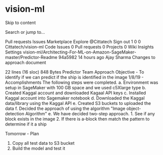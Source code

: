 # vision-ml
Skip to content
 
Search or jump to…

Pull requests
Issues
Marketplace
Explore
 @Cittatech Sign out
1
0 0 Cittatech/vision-ml
 Code  Issues 0  Pull requests 0  Projects 0  Wiki  Insights  Settings
vision-ml/Architecting-For-ML-on-Amazon-SageMaker-master/Predictor-Readme
94a5982  14 hours ago
 Ajay Sharma Changes to approach document
     
22 lines (16 sloc)  848 Bytes
Predictor Team Approach
Objective - To identify if we can predict if the ship is identified in the image
1/8/19 - Accomplishments 
The following steps were completed.
    a. Environment was setup in SageMaker with 100 GB space and we used c5Xlarge type
    b. Created Kaggal account and downloaded Kagaal API keys 
    c. Installed Kaggal account into Sagemaker notebook 
    d. Downloaded the Kaggal data/library using the Kaggal API
    e. Created S3 buckets to uploaded the data
    f. Decided the approach of using the algorithm "Image object-detection Algorithm"
    e. We have decided two-step approach.
      1. See if any block exists in the image 
      2. If there is a-block then match the pattern to determine if it a ship
      
   Tomorrow - Plan
   1. Copy all  test data to S3 bucket
   2. Build the model and test it
   
      

 
